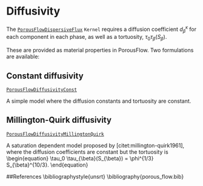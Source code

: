 # Diffusivity

The [`PorousFlowDispersiveFlux`](/porous_flow/PorousFlowDispersiveFlux.md)
`Kernel` requires a diffusion coefficient $d_{\beta}^{\kappa}$ for each
component in each phase, as well as a tortuosity, $\tau_0
\tau_{\beta}(S_{\beta})$.

These are provided as material properties in PorousFlow. Two formulations are
available:

## Constant diffusivity

[`PorousFlowDiffusivityConst`](/porous_flow/PorousFlowDiffusivityConst.md)

A simple model where the diffusion constants and tortuosity are constant.

## Millington-Quirk diffusivity

[`PorousFlowDiffusivityMillingtonQuirk`](/porous_flow/PorousFlowDiffusivityMillingtonQuirk.md)

A saturation dependent model proposed by [citet:millington-quirk1961], where the
diffusion coefficients are constant but the tortuosity is
\begin{equation}
\tau_0 \tau_{\beta}(S_{\beta}) = \phi^{1/3} S_{\beta}^{10/3}.
\end{equation}

##References
\bibliographystyle{unsrt}
\bibliography{porous_flow.bib}
